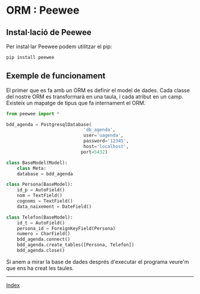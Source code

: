 # ORM : Peewee

## Instal·lació de Peewee
Per instal·lar Peewee podem utilitzar el pip:

```python
pip install peewee
```

## Exemple de funcionament

El primer que es fa amb un ORM es definir el model de dades. Cada classe del nostre ORM es transformarà en una taula, i cada atribut en un camp. Existeix un mapatge de tipus que fa internament el ORM.

```python
from peewee import *

bdd_agenda = PostgresqlDatabase(
                             'db_agenda',
                             user='uagenda',
                             password='12345',
                             host='localhost',
                            port=5432)

class BaseModel(Model):
    class Meta:
    database = bdd_agenda

class Persona(BaseModel):
    id_p = AutoField()
    nom = TextField()
    cognoms = TextField()
    data_naixement = DateField()

class Telefon(BaseModel):
    id_t = AutoField()
    persona_id = ForeignKeyField(Persona)
    numero = CharField()
    bdd_agenda.connect()
    bdd_agenda.create_tables([Persona, Telefon])
    bdd_agenda.close()
```
Si anem a mirar la base de dades després d'executar el programa veure'm que ens ha creat les taules.

***
[Index](../../README.md)
